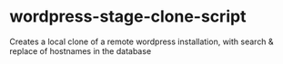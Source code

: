 wordpress-stage-clone-script
============================

Creates a local clone of a remote wordpress installation, with search &amp; replace of hostnames in the database